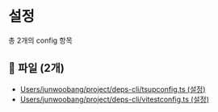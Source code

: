 # 설정

총 2개의 config 항목

## 📁 파일 (2개)

- [Users/junwoobang/project/deps-cli/tsupconfig.ts (설정)](files/file_eb0d691a_f063a07a36806e18.md)
- [Users/junwoobang/project/deps-cli/vitestconfig.ts (설정)](files/file_88d3ce0f_2f4f026f8c41baab.md)

